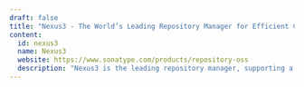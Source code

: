 ```yaml
---
draft: false
title: "Nexus3 - The World’s Leading Repository Manager for Efficient Component and Artifact Management"
content:
  id: nexus3
  name: Nexus3
  website: https://www.sonatype.com/products/repository-oss
  description: "Nexus3 is the leading repository manager, supporting a wide range of build tools and enabling efficient distribution of components, binaries, and containers to developers worldwide."
---
```

